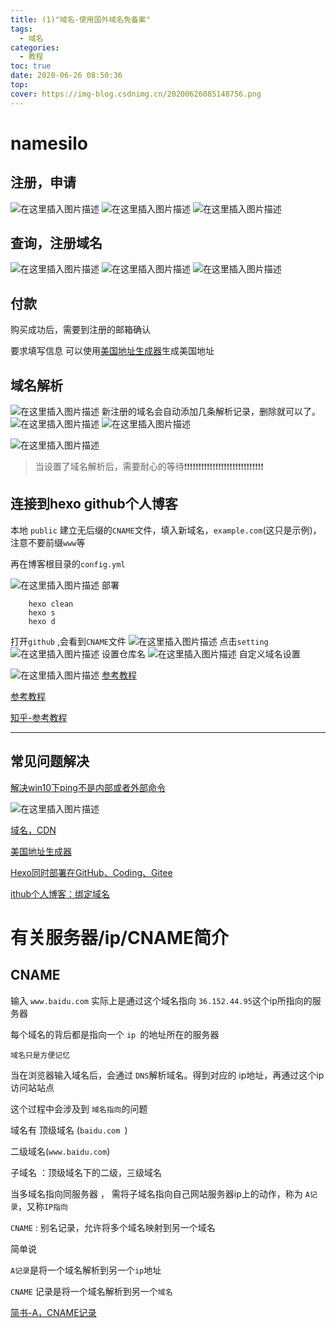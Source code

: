 ```yaml
---
title: (1)"域名-使用国外域名免备案"
tags:
  - 域名
categories:
  - 教程
toc: true
date: 2020-06-26 08:50:36
top:
cover: https://img-blog.csdnimg.cn/20200626085148756.png
---
```

# namesilo

## 注册，申请
![在这里插入图片描述](https://img-blog.csdnimg.cn/20200625210923712.png)
![在这里插入图片描述](https://img-blog.csdnimg.cn/2020062521101621.png?x-oss-process=image/watermark,type_ZmFuZ3poZW5naGVpdGk,shadow_10,text_aHR0cHM6Ly9ibG9nLmNzZG4ubmV0L3FxXzQ0OTk0ODQy,size_16,color_FFFFFF,t_70)
![在这里插入图片描述](https://img-blog.csdnimg.cn/20200625211236734.png?x-oss-process=image/watermark,type_ZmFuZ3poZW5naGVpdGk,shadow_10,text_aHR0cHM6Ly9ibG9nLmNzZG4ubmV0L3FxXzQ0OTk0ODQy,size_16,color_FFFFFF,t_70)

## 查询，注册域名
![在这里插入图片描述](https://img-blog.csdnimg.cn/20200628141228345.png?x-oss-process=image/watermark,type_ZmFuZ3poZW5naGVpdGk,shadow_10,text_aHR0cHM6Ly9ibG9nLmNzZG4ubmV0L3FxXzQ0OTk0ODQy,size_16,color_FFFFFF,t_70)
![在这里插入图片描述](https://img-blog.csdnimg.cn/20200628141258227.png?x-oss-process=image/watermark,type_ZmFuZ3poZW5naGVpdGk,shadow_10,text_aHR0cHM6Ly9ibG9nLmNzZG4ubmV0L3FxXzQ0OTk0ODQy,size_16,color_FFFFFF,t_70)
![在这里插入图片描述](https://img-blog.csdnimg.cn/20200628141329587.png?x-oss-process=image/watermark,type_ZmFuZ3poZW5naGVpdGk,shadow_10,text_aHR0cHM6Ly9ibG9nLmNzZG4ubmV0L3FxXzQ0OTk0ODQy,size_16,color_FFFFFF,t_70)

## 付款
购买成功后，需要到注册的邮箱确认

要求填写信息
可以使用[美国地址生成器](http://www.haoweichi.com/)生成美国地址


## 域名解析
![在这里插入图片描述](https://img-blog.csdnimg.cn/20200625220718191.png?x-oss-process=image/watermark,type_ZmFuZ3poZW5naGVpdGk,shadow_10,text_aHR0cHM6Ly9ibG9nLmNzZG4ubmV0L3FxXzQ0OTk0ODQy,size_16,color_FFFFFF,t_70)
新注册的域名会自动添加几条解析记录，删除就可以了。
![在这里插入图片描述](https://img-blog.csdnimg.cn/20200625223012343.png?x-oss-process=image/watermark,type_ZmFuZ3poZW5naGVpdGk,shadow_10,text_aHR0cHM6Ly9ibG9nLmNzZG4ubmV0L3FxXzQ0OTk0ODQy,size_16,color_FFFFFF,t_70)
![在这里插入图片描述](https://img-blog.csdnimg.cn/20200625223222495.png?x-oss-process=image/watermark,type_ZmFuZ3poZW5naGVpdGk,shadow_10,text_aHR0cHM6Ly9ibG9nLmNzZG4ubmV0L3FxXzQ0OTk0ODQy,size_16,color_FFFFFF,t_70)

![在这里插入图片描述](https://img-blog.csdnimg.cn/20200628141749987.png?x-oss-process=image/watermark,type_ZmFuZ3poZW5naGVpdGk,shadow_10,text_aHR0cHM6Ly9ibG9nLmNzZG4ubmV0L3FxXzQ0OTk0ODQy,size_16,color_FFFFFF,t_70)

> 当设置了域名解析后，需要耐心的等待❗❗❗❗❗❗❗❗❗❗❗❗❗❗❗❗❗❗❗❗❗❗❗❗❗❗❗❗

## 连接到hexo github个人博客

本地 `public` 建立无后缀的`CNAME`文件，填入新域名，`example.com`(这只是示例)，注意不要前缀`www`等

再在博客根目录的`config.yml`

![在这里插入图片描述](https://img-blog.csdnimg.cn/20200626083921829.png?x-oss-process=image/watermark,type_ZmFuZ3poZW5naGVpdGk,shadow_10,text_aHR0cHM6Ly9ibG9nLmNzZG4ubmV0L3FxXzQ0OTk0ODQy,size_16,color_FFFFFF,t_70)
部署 

		hexo clean
		hexo s 
		hexo d 
	
打开`github`	,会看到`CNAME`文件
![在这里插入图片描述](https://img-blog.csdnimg.cn/20200626084120691.png?x-oss-process=image/watermark,type_ZmFuZ3poZW5naGVpdGk,shadow_10,text_aHR0cHM6Ly9ibG9nLmNzZG4ubmV0L3FxXzQ0OTk0ODQy,size_16,color_FFFFFF,t_70)
点击`setting`
![在这里插入图片描述](https://img-blog.csdnimg.cn/20200626084229831.png?x-oss-process=image/watermark,type_ZmFuZ3poZW5naGVpdGk,shadow_10,text_aHR0cHM6Ly9ibG9nLmNzZG4ubmV0L3FxXzQ0OTk0ODQy,size_16,color_FFFFFF,t_70)
设置仓库名
![在这里插入图片描述](https://img-blog.csdnimg.cn/20200626084332716.png?x-oss-process=image/watermark,type_ZmFuZ3poZW5naGVpdGk,shadow_10,text_aHR0cHM6Ly9ibG9nLmNzZG4ubmV0L3FxXzQ0OTk0ODQy,size_16,color_FFFFFF,t_70)
自定义域名设置

![在这里插入图片描述](https://img-blog.csdnimg.cn/20200626084659862.png?x-oss-process=image/watermark,type_ZmFuZ3poZW5naGVpdGk,shadow_10,text_aHR0cHM6Ly9ibG9nLmNzZG4ubmV0L3FxXzQ0OTk0ODQy,size_16,color_FFFFFF,t_70)
[参考教程](https://www.imhunk.com/how-to-add-a-record-in-dns/#title3)

[参考教程](https://www.youtube.com/watch?v=xUJGJNeRUoY)

[知乎-参考教程](https://zhuanlan.zhihu.com/p/86961133)

- ---

## 常见问题解决
[解决win10下ping不是内部或者外部命令](https://blog.csdn.net/lmd666/article/details/103680130?utm_medium=distribute.pc_relevant.none-task-blog-BlogCommendFromMachineLearnPai2-1.nonecase&depth_1-utm_source=distribute.pc_relevant.none-task-blog-BlogCommendFromMachineLearnPai2-1.nonecase)

![在这里插入图片描述](https://img-blog.csdnimg.cn/20200625222849502.png)

[域名，CDN](http://snlcw.com/)

[美国地址生成器](http://www.haoweichi.com/)

[Hexo同时部署在GitHub、Coding、Gitee](https://blog.csdn.net/weixin_45667885/article/details/101084532)

[ithub个人博客：绑定域名](https://blog.csdn.net/heimu24/article/details/81159099)

# 有关服务器/ip/CNAME简介

## CNAME
输入 `www.baidu.com`  实际上是通过这个域名指向  `36.152.44.95`这个ip所指向的服务器

每个域名的背后都是指向一个 `ip `的地址所在的服务器

`域名只是方便记忆`

当在浏览器输入域名后，会通过 `DNS`解析域名。得到对应的 ip地址，再通过这个ip访问站站点

这个过程中会涉及到 `域名指向`的问题  

域名有 顶级域名 (`baidu.com `)

二级域名(`www.baidu.com`)

子域名 ：顶级域名下的二级，三级域名

当多域名指向同服务器  ， 需将子域名指向自己网站服务器ip上的动作，称为 `A记录`，又称`IP指向 `

`CNAME` : 别名记录，允许将多个域名映射到另一个域名

简单说

`A记录`是将一个域名解析到另一个`ip`地址

`CNAME` 记录是将一个域名解析到另一个`域名`

[简书-A，CNAME记录](https://www.jianshu.com/p/65757b5c0762)